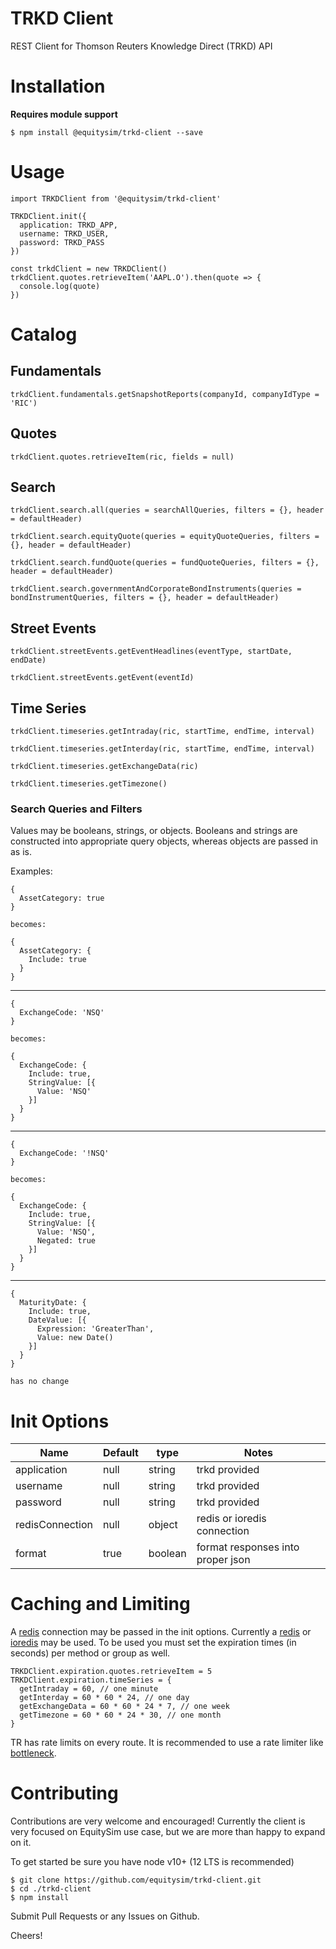 # TRKD Client
REST Client for Thomson Reuters Knowledge Direct (TRKD) API

# Installation
**Requires module support**
```
$ npm install @equitysim/trkd-client --save
```

# Usage
``` nodejs
import TRKDClient from '@equitysim/trkd-client'

TRKDClient.init({
  application: TRKD_APP,
  username: TRKD_USER,
  password: TRKD_PASS
})

const trkdClient = new TRKDClient()
trkdClient.quotes.retrieveItem('AAPL.O').then(quote => {
  console.log(quote)
})
```

# Catalog

## Fundamentals
```
trkdClient.fundamentals.getSnapshotReports(companyId, companyIdType = 'RIC')
```

## Quotes
```
trkdClient.quotes.retrieveItem(ric, fields = null)
```

## Search
```
trkdClient.search.all(queries = searchAllQueries, filters = {}, header = defaultHeader)

trkdClient.search.equityQuote(queries = equityQuoteQueries, filters = {}, header = defaultHeader)

trkdClient.search.fundQuote(queries = fundQuoteQueries, filters = {}, header = defaultHeader)

trkdClient.search.governmentAndCorporateBondInstruments(queries = bondInstrumentQueries, filters = {}, header = defaultHeader)
```

## Street Events
```
trkdClient.streetEvents.getEventHeadlines(eventType, startDate, endDate)

trkdClient.streetEvents.getEvent(eventId)
```

## Time Series
```
trkdClient.timeseries.getIntraday(ric, startTime, endTime, interval)

trkdClient.timeseries.getInterday(ric, startTime, endTime, interval)

trkdClient.timeseries.getExchangeData(ric)

trkdClient.timeseries.getTimezone()
```


### Search Queries and Filters
Values may be booleans, strings, or objects. Booleans and strings are constructed into appropriate query objects, whereas objects are passed in as is.

Examples:
```
{
  AssetCategory: true
}

becomes:

{
  AssetCategory: {
    Include: true
  }
}
```
---
```
{
  ExchangeCode: 'NSQ'
}

becomes:

{
  ExchangeCode: {
    Include: true,
    StringValue: [{
      Value: 'NSQ'
    }]
  }
}
```
---
```
{
  ExchangeCode: '!NSQ'
}

becomes:

{
  ExchangeCode: {
    Include: true,
    StringValue: [{
      Value: 'NSQ',
      Negated: true
    }]
  }
}
```
---
```
{
  MaturityDate: {
    Include: true,
    DateValue: [{
      Expression: 'GreaterThan',
      Value: new Date()
    }]
  }
}

has no change
```

# Init Options
| Name | Default | type | Notes |
|------|---------|------|---------|
| application | null | string | trkd provided
| username | null | string | trkd provided
| password | null | string | trkd provided
| redisConnection | null | object | redis or ioredis connection
| format | true | boolean | format responses into proper json

# Caching and Limiting

A [redis](https://redis.io) connection may be passed in the init options. Currently a [redis](https://www.npmjs.com/package/redis) or [ioredis](https://www.npmjs.com/package/ioredis) may be used.
To be used you must set the expiration times (in seconds) per method or group as well.
```
TRKDClient.expiration.quotes.retrieveItem = 5
TRKDClient.expiration.timeSeries = {
  getIntraday = 60, // one minute
  getInterday = 60 * 60 * 24, // one day
  getExchangeData = 60 * 60 * 24 * 7, // one week
  getTimezone = 60 * 60 * 24 * 30, // one month
}
```

TR has rate limits on every route. It is recommended to use a rate limiter like [bottleneck](https://www.npmjs.com/package/bottleneck).

# Contributing
Contributions are very welcome and encouraged! Currently the client is very focused on EquitySim use case, but we are more than happy to expand on it.

To get started be sure you have node v10+ (12 LTS is recommended)
```
$ git clone https://github.com/equitysim/trkd-client.git
$ cd ./trkd-client
$ npm install
```

Submit Pull Requests or any Issues on Github.

Cheers!
